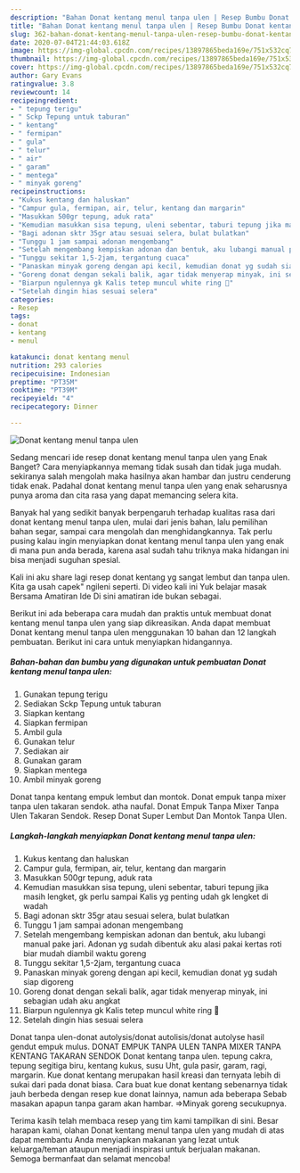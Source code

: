 ```yaml
---
description: "Bahan Donat kentang menul tanpa ulen | Resep Bumbu Donat kentang menul tanpa ulen Yang Menggugah Selera"
title: "Bahan Donat kentang menul tanpa ulen | Resep Bumbu Donat kentang menul tanpa ulen Yang Menggugah Selera"
slug: 362-bahan-donat-kentang-menul-tanpa-ulen-resep-bumbu-donat-kentang-menul-tanpa-ulen-yang-menggugah-selera
date: 2020-07-04T21:44:03.618Z
image: https://img-global.cpcdn.com/recipes/13897865beda169e/751x532cq70/donat-kentang-menul-tanpa-ulen-foto-resep-utama.jpg
thumbnail: https://img-global.cpcdn.com/recipes/13897865beda169e/751x532cq70/donat-kentang-menul-tanpa-ulen-foto-resep-utama.jpg
cover: https://img-global.cpcdn.com/recipes/13897865beda169e/751x532cq70/donat-kentang-menul-tanpa-ulen-foto-resep-utama.jpg
author: Gary Evans
ratingvalue: 3.8
reviewcount: 14
recipeingredient:
- " tepung terigu"
- " Sckp Tepung untuk taburan"
- " kentang"
- " fermipan"
- " gula"
- " telur"
- " air"
- " garam"
- " mentega"
- " minyak goreng"
recipeinstructions:
- "Kukus kentang dan haluskan"
- "Campur gula, fermipan, air, telur, kentang dan margarin"
- "Masukkan 500gr tepung, aduk rata"
- "Kemudian masukkan sisa tepung, uleni sebentar, taburi tepung jika masih lengket, gk perlu sampai Kalis yg penting udah gk lengket di wadah"
- "Bagi adonan sktr 35gr atau sesuai selera, bulat bulatkan"
- "Tunggu 1 jam sampai adonan mengembang"
- "Setelah mengembang kempiskan adonan dan bentuk, aku lubangi manual pake jari. Adonan yg sudah dibentuk aku alasi pakai kertas roti biar mudah diambil waktu goreng"
- "Tunggu sekitar 1,5-2jam, tergantung cuaca"
- "Panaskan minyak goreng dengan api kecil, kemudian donat yg sudah siap digoreng"
- "Goreng donat dengan sekali balik, agar tidak menyerap minyak, ini sebagian udah aku angkat"
- "Biarpun ngulennya gk Kalis tetep muncul white ring 🥰"
- "Setelah dingin hias sesuai selera"
categories:
- Resep
tags:
- donat
- kentang
- menul

katakunci: donat kentang menul 
nutrition: 293 calories
recipecuisine: Indonesian
preptime: "PT35M"
cooktime: "PT39M"
recipeyield: "4"
recipecategory: Dinner

---
```



![Donat kentang menul tanpa ulen](https://img-global.cpcdn.com/recipes/13897865beda169e/751x532cq70/donat-kentang-menul-tanpa-ulen-foto-resep-utama.jpg)

Sedang mencari ide resep donat kentang menul tanpa ulen yang Enak Banget? Cara menyiapkannya memang tidak susah dan tidak juga mudah. sekiranya salah mengolah maka hasilnya akan hambar dan justru cenderung tidak enak. Padahal donat kentang menul tanpa ulen yang enak seharusnya punya aroma dan cita rasa yang dapat memancing selera kita.

Banyak hal yang sedikit banyak berpengaruh terhadap kualitas rasa dari donat kentang menul tanpa ulen, mulai dari jenis bahan, lalu pemilihan bahan segar, sampai cara mengolah dan menghidangkannya. Tak perlu pusing kalau ingin menyiapkan donat kentang menul tanpa ulen yang enak di mana pun anda berada, karena asal sudah tahu triknya maka hidangan ini bisa menjadi suguhan spesial.

Kali ini aku share lagi resep donat kentang yg sangat lembut dan tanpa ulen. Kita ga usah capek&#34; ngileni seperti. Di video kali ini Yuk belajar masak Bersama Amatiran Ide Di sini amatiran ide bukan sebagai.


Berikut ini ada beberapa cara mudah dan praktis untuk membuat donat kentang menul tanpa ulen yang siap dikreasikan. Anda dapat membuat Donat kentang menul tanpa ulen menggunakan 10 bahan dan 12 langkah pembuatan. Berikut ini cara untuk menyiapkan hidangannya.

<!--inarticleads1-->

##### Bahan-bahan dan bumbu yang digunakan untuk pembuatan Donat kentang menul tanpa ulen:

1. Gunakan  tepung terigu
1. Sediakan  Sckp Tepung untuk taburan
1. Siapkan  kentang
1. Siapkan  fermipan
1. Ambil  gula
1. Gunakan  telur
1. Sediakan  air
1. Gunakan  garam
1. Siapkan  mentega
1. Ambil  minyak goreng


Donat tanpa kentang empuk lembut dan montok. Donat empuk tanpa mixer tanpa ulen takaran sendok. atha naufal. Donat Empuk Tanpa Mixer Tanpa Ulen Takaran Sendok. Resep Donat Super Lembut Dan Montok Tanpa Ulen. 

<!--inarticleads2-->

##### Langkah-langkah menyiapkan Donat kentang menul tanpa ulen:

1. Kukus kentang dan haluskan
1. Campur gula, fermipan, air, telur, kentang dan margarin
1. Masukkan 500gr tepung, aduk rata
1. Kemudian masukkan sisa tepung, uleni sebentar, taburi tepung jika masih lengket, gk perlu sampai Kalis yg penting udah gk lengket di wadah
1. Bagi adonan sktr 35gr atau sesuai selera, bulat bulatkan
1. Tunggu 1 jam sampai adonan mengembang
1. Setelah mengembang kempiskan adonan dan bentuk, aku lubangi manual pake jari. Adonan yg sudah dibentuk aku alasi pakai kertas roti biar mudah diambil waktu goreng
1. Tunggu sekitar 1,5-2jam, tergantung cuaca
1. Panaskan minyak goreng dengan api kecil, kemudian donat yg sudah siap digoreng
1. Goreng donat dengan sekali balik, agar tidak menyerap minyak, ini sebagian udah aku angkat
1. Biarpun ngulennya gk Kalis tetep muncul white ring 🥰
1. Setelah dingin hias sesuai selera


Donat tanpa ulen-donat autolysis/donat autolisis/donat autolyse hasil gendut empuk mulus. DONAT EMPUK TANPA ULEN TANPA MIXER TANPA KENTANG TAKARAN SENDOK Donat kentang tanpa ulen. tepung cakra, tepung segitiga biru, kentang kukus, susu Uht, gula pasir, garam, ragi, margarin. Kue donat kentang merupakan hasil kreasi dan ternyata lebih di sukai dari pada donat biasa. Cara buat kue donat kentang sebenarnya tidak jauh berbeda dengan resep kue donat lainnya, namun ada beberapa Sebab masakan apapun tanpa garam akan hambar. ⇒Minyak goreng secukupnya. 

Terima kasih telah membaca resep yang tim kami tampilkan di sini. Besar harapan kami, olahan Donat kentang menul tanpa ulen yang mudah di atas dapat membantu Anda menyiapkan makanan yang lezat untuk keluarga/teman ataupun menjadi inspirasi untuk berjualan makanan. Semoga bermanfaat dan selamat mencoba!
